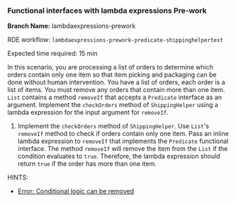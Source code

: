 ### Functional interfaces with lambda expressions Pre-work

**Branch Name:** lambdaexpressions-prework

RDE workflow: `lambdaexpressions-prework-predicate-shippinghelpertest`

Expected time required: 15 min

In this scenario, you are processing a list of orders to determine which orders contain only one item so that item
picking and packaging can be done without human intervention. You have a list of orders, each order is a list of items. 
You must remove any orders that contain more than one item. `List` contains a method `removeIf` that accepts a 
`Predicate` interface as an argument. Implement the `checkOrders` method of `ShippingHelper` using a lambda expression 
for the input argument for `removeIf`.

1. Implement the `checkOrders` method of `ShippingHelper`. Use `List`'s `removeIf` method to check if orders contain 
only one item. Pass an inline lambda expression to `removeIf` that implements the `Predicate` functional interface. The 
method `removeIf` will remove the item from the `List` if the condition evaluates to `true`. Therefore, the lambda 
expression should return `true` if the order has more than one item.

HINTS:
* [Error: Conditional logic can be removed](./hints/hint-01.md)
